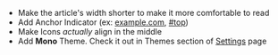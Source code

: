* Make the article's width shorter to make it more comfortable to read
* Add Anchor Indicator (ex: [example.com](https://example.com), [#top](#top))
* Make Icons *actually* align in the middle
* Add **Mono** Theme. Check it out in Themes section of [Settings](/settings) page